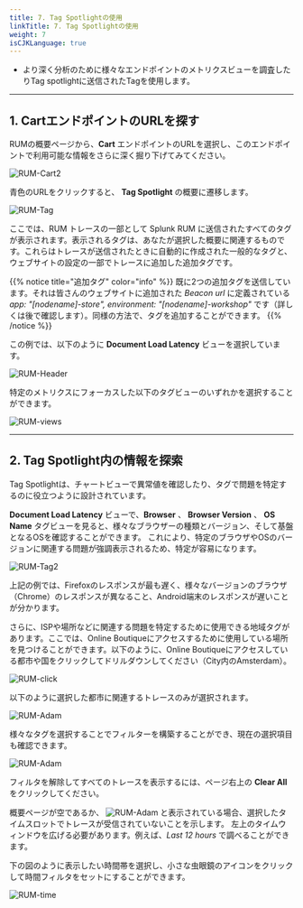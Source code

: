 ```yaml
---
title: 7. Tag Spotlightの使用
linkTitle: 7. Tag Spotlightの使用
weight: 7
isCJKLanguage: true
---
```


* より深く分析のために様々なエンドポイントのメトリクスビューを調査したりTag spotlightに送信されたTagを使用します。

---

## 1. CartエンドポイントのURLを探す

RUMの概要ページから、**Cart** エンドポイントのURLを選択し、このエンドポイントで利用可能な情報をさらに深く掘り下げてみてください。

![RUM-Cart2](../images/RUM-select-cart.png)

青色のURLをクリックすると、 **Tag Spotlight** の概要に遷移します。

![RUM-Tag](../images/RUM-TAG-Overview.png)

ここでは、RUM トレースの一部として Splunk RUM に送信されたすべてのタグが表示されます。表示されるタグは、あなたが選択した概要に関連するものです。これらはトレースが送信されたときに自動的に作成された一般的なタグと、ウェブサイトの設定の一部でトレースに追加した追加タグです。

{{% notice title="追加タグ" color="info" %}}
既に2つの追加タグを送信しています。それは皆さんのウェブサイトに追加された *Beacon url* に定義されている *app: "[nodename]-store", environment: "[nodename]-workshop"* です（詳しくは後で確認します）。同様の方法で、タグを追加することができます。
{{% /notice %}}

この例では、以下のように **Document Load Latency** ビューを選択しています。

![RUM-Header](../images/RUM-Selection.png)

特定のメトリクスにフォーカスした以下のタグビューのいずれかを選択することができます。

![RUM-views](../images/RUM-Tag-views.png)

---

## 2. Tag Spotlight内の情報を探索

Tag Spotlightは、チャートビューで異常値を確認したり、タグで問題を特定するのに役立つように設計されています。

**Document Load Latency** ビューで、**Browser** 、 **Browser Version** 、 **OS Name** タグビューを見ると、様々なブラウザーの種類とバージョン、そして基盤となるOSを確認することができます。
これにより、特定のブラウザやOSのバージョンに関連する問題が強調表示されるため、特定が容易になります。

![RUM-Tag2](../images/RUMBrowserTags.png)

上記の例では、Firefoxのレスポンスが最も遅く、様々なバージョンのブラウザ（Chrome）のレスポンスが異なること、Android端末のレスポンスが遅いことが分かります。

さらに、ISPや場所などに関連する問題を特定するために使用できる地域タグがあります。ここでは、Online Boutiqueにアクセスするために使用している場所を見つけることができます。以下のように、Online Boutiqueにアクセスしている都市や国をクリックしてドリルダウンしてください（City内のAmsterdam）。

![RUM-click](../images/RUM-Region.png)

以下のように選択した都市に関連するトレースのみが選択されます。

![RUM-Adam](../images/RUM-Adam.png)

様々なタグを選択することでフィルターを構築することができ、現在の選択項目も確認できます。

![RUM-Adam](../images/RUM-Filter.png)

フィルタを解除してすべてのトレースを表示するには、ページ右上の **Clear All** をクリックしてください。

概要ページが空であるか、 ![RUM-Adam](../images/RUM-NoTime.png) と表示されている場合、選択したタイムスロットでトレースが受信されていないことを示します。
左上のタイムウィンドウを広げる必要があります。例えば、*Last 12 hours* で調べることができます。

下の図のように表示したい時間帯を選択し、小さな虫眼鏡のアイコンをクリックして時間フィルタをセットにすることができます。

![RUM-time](../images/RUM-TimeSelect.png)
